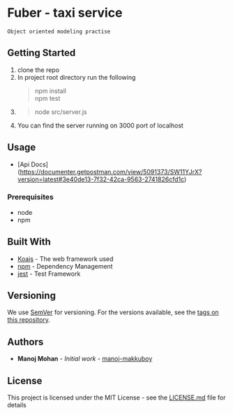 # Fuber - taxi service
    Object oriented modeling practise

## Getting Started

1. clone the repo
2. In project root directory run the following
   > npm install    
   > npm test
3. > node src/server.js
4. You can find the server running on 3000 port of localhost

## Usage

* [Api Docs] (https://documenter.getpostman.com/view/5091373/SW11YJrX?version=latest#3e40de13-7f32-42ca-9563-2741826cfd1c)




### Prerequisites

* node
* npm

## Built With

* [Koajs](https://koajs.com) - The web framework used
* [npm](https://npmjs.com) - Dependency Management
* [jest](https://jestjs.io/) - Test Framework



## Versioning

We use [SemVer](http://semver.org/) for versioning. For the versions available, see the [tags on this repository](https://github.com/your/project/tags). 

## Authors

* **Manoj Mohan** - *Initial work* - [manoj-makkuboy](https://github.com/manoj-makkuboy)

## License

This project is licensed under the MIT License - see the [LICENSE.md](LICENSE.md) file for details
